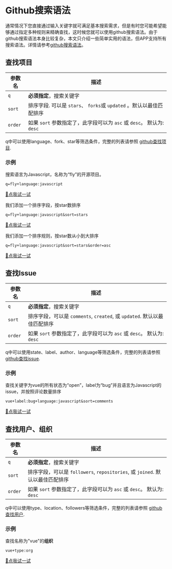 # Github搜索语法

通常情况下您直接通过输入关键字就可满足基本搜索需求，但是有时您可能希望能够通过指定多种规则来精确查找，这时候您就可以使用github搜索语法。由于github搜索语法本身比较复杂，本文只介绍一些简单实用的语法，但APP支持所有搜索语法。详情请参考[github搜索语法](https://developer.github.com/v3/search/)。

## 查找项目

| 参数名  | 描述                                                         |
| ------- | ------------------------------------------------------------ |
| `q`     | **必须指定**，搜索关键字                                     |
| `sort`  | 排序字段. 可以是  `stars`、 `forks`或 `updated` 。默认以最佳匹配排序 |
| `order` | 如果 `sort` 参数指定了，此字段可以为 `asc` 或 `desc`。 默认为: `desc` |

q中可以使用language、fork、star等筛选条件，完整的列表请参照 [github查找项目](https://developer.github.com/v3/search/#search-repositories).

### 示例

搜索语言为Javascript，名称为“fly”的开源项目。

```
q=fly+language:javascript
```

[📱点我试一试](gm://route/search?type=repo&q=fly%2Blanguage%3Ajavascript)

我们添加一个排序字段，按star数排序

```
q=fly+language:javascript&sort=stars
```

[📱点我试一试](gm://route/search?type=repo&q=fly%2Blanguage%3Ajavascript%26sort%3Dstars)

我们添加一个排序规则，按star数从小到大排序

```
q=fly+language:javascript&sort=stars&order=asc
```

[📱点我试一试](gm://route/search?type=repo&q=fly%2Blanguage%3Ajavascript%26sort%3Dstars%26order%3Dasc)



## 查找Issue

| 参数名  | 描述                                                         |
| ------- | ------------------------------------------------------------ |
| `q`     | **必须指定**，搜索关键字                                     |
| `sort`  | 排序字段，可以是  `comments`, `created`, 或 `updated`. 默认以最佳匹配排序 |
| `order` | 如果 `sort` 参数指定了，此字段可以为 `asc` 或 `desc`。 默认为: `desc` |

q中可以使用state、label、author、language等筛选条件，完整的列表请参照 [github查找issue](https://developer.github.com/v3/search/#search-issues).

### 示例

查找关键字为vue的所有状态为“open”，label为“bug”并且语言为Javascript的issue，并按照评论数量排序

```
vue+label:bug+language:javascript&sort=comments
```

[📱点我试一试](gm://route/search?type=issue&q=vue%2Bstate%3Aopen%2Blabel%3Abug%2Blanguage%3Ajavascript%26sort%3Dcomments)



## 查找用户、组织

| 参数名  | 描述                                                         |
| ------- | ------------------------------------------------------------ |
| `q`     | **必须指定**，搜索关键字                                     |
| `sort`  | 排序字段，可以是  `followers`, `repositories`, 或 `joined`. 默认以最佳匹配排序 |
| `order` | 如果 `sort` 参数指定了，此字段可以为 `asc` 或 `desc`。 默认为: `desc` |

q中可以使用type、location、followers等筛选条件，完整的列表请参照 [github查找用户](https://developer.github.com/v3/search/#search-users).

### 示例

查找名称为"vue"的**组织**

```
vue+type:org
```

[📱点我试一试](gm://route/search?type=user&q=vue%2Btype%3Aorg)


